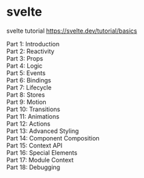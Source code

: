 # svelte
svelte tutorial https://svelte.dev/tutorial/basics

Part 1: Introduction <br />
Part 2: Reactivity <br />
Part 3: Props <br />
Part 4: Logic <br />
Part 5: Events <br />
Part 6: Bindings <br />
Part 7: Lifecycle <br />
Part 8: Stores <br />
Part 9: Motion <br />
Part 10: Transitions <br />
Part 11: Animations <br />
Part 12: Actions <br />
Part 13: Advanced Styling  <br />
Part 14: Component Composition <br />
Part 15: Context API <br />
Part 16: Special Elements <br />
Part 17: Module Context <br />
Part 18: Debugging
